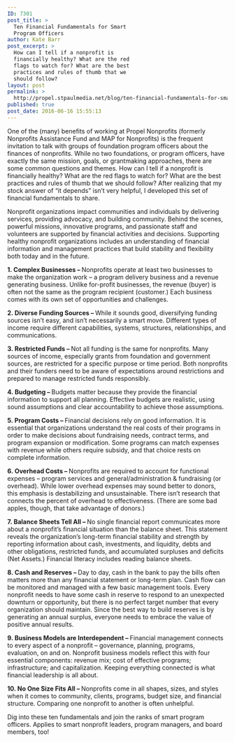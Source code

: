 ```yaml
---
ID: 7301
post_title: >
  Ten Financial Fundamentals for Smart
  Program Officers
author: Kate Barr
post_excerpt: >
  How can I tell if a nonprofit is
  financially healthy? What are the red
  flags to watch for? What are the best
  practices and rules of thumb that we
  should follow?
layout: post
permalink: >
  http://propel.stpaulmedia.net/blog/ten-financial-fundamentals-for-smart-program-officers/
published: true
post_date: 2016-06-16 15:55:13
---
```

One of the (many) benefits of working at Propel Nonprofits (formerly Nonprofits Assistance Fund and MAP for Nonprofits) is the frequent invitation to talk with groups of foundation program officers about the finances of nonprofits. While no two foundations, or program officers, have exactly the same mission, goals, or grantmaking approaches, there are some common questions and themes. How can I tell if a nonprofit is financially healthy? What are the red flags to watch for? What are the best practices and rules of thumb that we should follow? After realizing that my stock answer of “it depends” isn’t very helpful, I developed this set of financial fundamentals to share.

Nonprofit organizations impact communities and individuals by delivering services, providing advocacy, and building community. Behind the scenes, powerful missions, innovative programs, and passionate staff and volunteers are supported by financial activities and decisions. Supporting healthy nonprofit organizations includes an understanding of financial information and management practices that build stability and flexibility both today and in the future.

<strong>1. </strong><strong>Complex Businesses – </strong>Nonprofits operate at least two businesses to make the organization work – a program delivery business and a revenue generating business. Unlike for-profit businesses, the revenue (buyer) is often not the same as the program recipient (customer.) Each business comes with its own set of opportunities and challenges.

<strong>2. </strong><strong>Diverse Funding Sources – </strong>While it sounds good, diversifying funding sources isn’t easy, and isn’t necessarily a smart move. Different types of income require different capabilities, systems, structures, relationships, and communications.

<strong>3. </strong><strong>Restricted Funds – </strong>Not all funding is the same for nonprofits. Many sources of income, especially grants from foundation and government sources, are restricted for a specific purpose or time period. Both nonprofits and their funders need to be aware of expectations around restrictions and prepared to manage restricted funds responsibly.

<strong>4. </strong><strong>Budgeting – </strong>Budgets matter because they provide the financial information to support all planning. Effective budgets are realistic, using sound assumptions and clear accountability to achieve those assumptions.

<strong>5. </strong><strong>Program Costs – </strong>Financial decisions rely on good information. It is essential that organizations understand the real costs of their programs in order to make decisions about fundraising needs, contract terms, and program expansion or modification. Some programs can match expenses with revenue while others require subsidy, and that choice rests on complete information.

<strong>6. </strong><strong>Overhead Costs – </strong>Nonprofits are required to account for functional expenses – program services and general/administration &amp; fundraising (or overhead). While lower overhead expenses may sound better to donors, this emphasis is destabilizing and unsustainable. There isn’t research that connects the percent of overhead to effectiveness. (There are some bad apples, though, that take advantage of donors.)

<strong>7. </strong><strong>Balance Sheets Tell All – </strong>No single financial report communicates more about a nonprofit’s financial situation than the balance sheet. This statement reveals the organization’s long-term financial stability and strength by reporting information about cash, investments, and liquidity, debts and other obligations, restricted funds, and accumulated surpluses and deficits (Net Assets.) Financial literacy includes reading balance sheets.

<strong>8. </strong><strong>Cash and Reserves – </strong>Day to day, cash in the bank to pay the bills often matters more than any financial statement or long-term plan. Cash flow can be monitored and managed with a few basic management tools. Every nonprofit needs to have some cash in reserve to respond to an unexpected downturn or opportunity, but there is no perfect target number that every organization should maintain. Since the best way to build reserves is by generating an annual surplus, everyone needs to embrace the value of positive annual results.

<strong>9. </strong><strong>Business Models are Interdependent – </strong>Financial management connects to every aspect of a nonprofit – governance, planning, programs, evaluation, on and on. Nonprofit business models reflect this with four essential components: revenue mix; cost of effective programs; infrastructure; and capitalization. Keeping everything connected is what financial leadership is all about.

<strong>10. </strong><strong>No One Size Fits All – </strong>Nonprofits come in all shapes, sizes, and styles when it comes to community, clients, programs, budget size, and financial structure. Comparing one nonprofit to another is often unhelpful.

Dig into these ten fundamentals and join the ranks of smart program officers. Applies to smart nonprofit leaders, program managers, and board members, too!